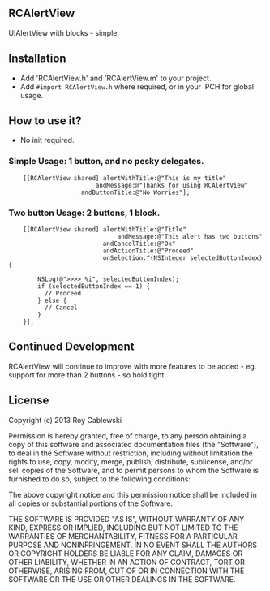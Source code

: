 ## RCAlertView

UIAlertView with blocks - simple.

## Installation

 - Add 'RCAlertView.h' and 'RCAlertView.m' to your project.
 - Add `#import RCAlertView.h` where required, or in your .PCH for global usage.

## How to use it?

 - No init required.

### Simple Usage: 1 button, and no pesky delegates.

        [[RCAlertView shared] alertWithTitle:@"This is my title" 
                            andMessage:@"Thanks for using RCAlertView" 
                        andButtonTitle:@"No Worries"];

### Two button Usage: 2 buttons, 1 block.

        [[RCAlertView shared] alertWithTitle:@"Title" 
                                  andMessage:@"This alert has two buttons" 
                              andCancelTitle:@"Ok" 
                              andActionTitle:@"Proceed" 
                              onSelection:^(NSInteger selectedButtonIndex)  {
                              
            NSLog(@">>>> %i", selectedButtonIndex);
            if (selectedButtonIndex == 1) {
              // Proceed
            } else {
              // Cancel
            }
        }];


## Continued Development

RCAlertView will continue to improve with more features to be added - eg. support for more than 2 buttons - so hold tight.

## License

Copyright (c) 2013 Roy Cablewski

Permission is hereby granted, free of charge, to any person
obtaining a copy of this software and associated documentation
files (the "Software"), to deal in the Software without
restriction, including without limitation the rights to use,
copy, modify, merge, publish, distribute, sublicense, and/or sell
copies of the Software, and to permit persons to whom the
Software is furnished to do so, subject to the following
conditions:

The above copyright notice and this permission notice shall be
included in all copies or substantial portions of the Software.

THE SOFTWARE IS PROVIDED "AS IS", WITHOUT WARRANTY OF ANY KIND,
EXPRESS OR IMPLIED, INCLUDING BUT NOT LIMITED TO THE WARRANTIES
OF MERCHANTABILITY, FITNESS FOR A PARTICULAR PURPOSE AND
NONINFRINGEMENT. IN NO EVENT SHALL THE AUTHORS OR COPYRIGHT
HOLDERS BE LIABLE FOR ANY CLAIM, DAMAGES OR OTHER LIABILITY,
WHETHER IN AN ACTION OF CONTRACT, TORT OR OTHERWISE, ARISING
FROM, OUT OF OR IN CONNECTION WITH THE SOFTWARE OR THE USE OR
OTHER DEALINGS IN THE SOFTWARE.
